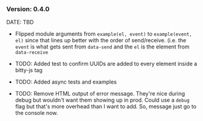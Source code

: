 ### Version: 0.4.0

DATE: TBD

- Flipped module arguments from `example(el, event)`
to `example(event, el)` since that lines up better
with the order of send/receive. (i.e. the `event`
is what gets sent from `data-send` and the `el`
is the element from `data-receive`

- TODO: Added test to confirm UUIDs are added to 
every element inside a bitty-js tag

- TODO: Added async tests and examples

- TODO: Remove HTML output of error message. They're
nice during debug but wouldn't want them 
showing up in prod. Could use a `debug` flag
but that's more overhead than I want to add. 
So, message just go to the console now. 





